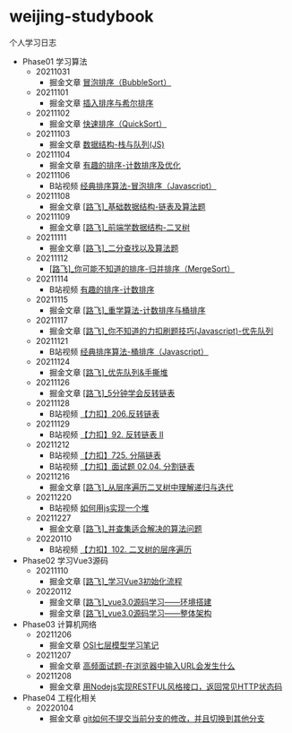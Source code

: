 # weijing-studybook
个人学习日志

- Phase01 学习算法
	- 20211031 
		- 掘金文章 [冒泡排序（BubbleSort） ](https://juejin.cn/post/7025230934408445982)
  - 20211101 
    - 掘金文章 [插入排序与希尔排序 ](https://juejin.cn/post/7025496240188031006)
  - 20211102
    - 掘金文章 [快速排序（QuickSort）](https://juejin.cn/post/7025798766020001822)
  - 20211103
    - 掘金文章 [数据结构-栈与队列(JS)](https://juejin.cn/post/7026282331803484190) 
  - 20211104
    - 掘金文章 [有趣的排序-计数排序及优化](https://juejin.cn/post/7026588848989667342) 
  - 20211106
    - B站视频 [经典排序算法-冒泡排序（Javascript）](https://www.bilibili.com/video/BV1Wg411K7Mh/) 
  - 20211108
    - 掘金文章 [[路飞]_基础数据结构-链表及算法题](https://juejin.cn/post/7028131701150711815) 
  - 20211109
    - 掘金文章 [[路飞]_前端学数据结构-二叉树](https://juejin.cn/post/7028498995936755725)
  - 20211111
    - 掘金文章 [[路飞]_二分查找以及算法题](https://juejin.cn/post/7029345519499477005)
  - 20211112
    - [[路飞]_你可能不知道的排序-归并排序（MergeSort）](https://juejin.cn/post/7029709682646188039)
  - 20211114
    - B站视频 [有趣的排序-计数排序](https://www.bilibili.com/video/BV1ab4y1t7Wy/) 
  - 20211115
    - 掘金文章 [[路飞]_重学算法-计数排序与桶排序](https://juejin.cn/post/7030704811431608356)
  - 20211117
    - 掘金文章 [[路飞]_你不知道的力扣刷题技巧(Javascript)-优先队列](https://juejin.cn/post/7031570472231927845)
  - 20211121
    - B站视频 [经典排序算法-桶排序（Javascript）](https://www.bilibili.com/video/BV1qM4y1A7AC/) 
  - 20211124
    - 掘金文章 [[路飞]_优先队列&手撕堆](https://juejin.cn/post/7034047402029875237)
  - 20211126
    - 掘金文章 [[路飞]_5分钟学会反转链表](https://juejin.cn/post/7034813916211314718)
  - 20211128
    - B站视频 [【力扣】206.反转链表](https://www.bilibili.com/video/BV1NY411s7iT/)
  - 20211129
    - B站视频 [【力扣】92. 反转链表 II](https://www.bilibili.com/video/BV1uL4y1W7vJ/)
  - 20211212
    - B站视频 [【力扣】725. 分隔链表](https://www.bilibili.com/video/BV1aP4y1G7gw/)
    - B站视频 [【力扣】面试题 02.04. 分割链表](https://www.bilibili.com/video/BV19a411r7DF/)
  - 20211216
    - 掘金文章 [[路飞]_从层序遍历二叉树中理解递归与迭代](https://juejin.cn/post/7042314248411676709)
  - 20211220
    - B站视频 [如何用js实现一个堆](https://www.bilibili.com/video/BV17b4y1v7Ee/)
  - 20211227
    - 掘金文章 [[路飞]_并查集适合解决的算法问题](https://juejin.cn/post/7046393145281478663)
  - 20220110
    - B站视频 [【力扣】102. 二叉树的层序遍历](https://www.bilibili.com/video/BV1iF411v7oK?spm_id_from=333.999.0.0)
- Phase02 学习Vue3源码
  - 20211110 
    - 掘金文章 [[路飞]_学习Vue3初始化流程](https://juejin.cn/post/7028869491190661151)
  - 20220112
    - 掘金文章 [[路飞]_vue3.0源码学习——环境搭建](https://juejin.cn/post/7052338027653234695)
    - 掘金文章 [[路飞]_vue3.0源码学习——整体架构 ](https://juejin.cn/post/7052353445918933022)
- Phase03 计算机网络
  - 20211206 
    - 掘金文章 [OSI七层模型学习笔记 ](https://juejin.cn/post/7038607160112054309)
  - 20211207 
    - 掘金文章 [高频面试题-在浏览器中输入URL会发生什么 ](https://juejin.cn/post/7038902150138724359)
  - 20211208
    - 掘金文章 [用Nodejs实现RESTFUL风格接口，返回常见HTTP状态码](https://juejin.cn/post/7039359195333787656)
- Phase04 工程化相关
  - 20220104
    - 掘金文章 [git如何不提交当前分支的修改，并且切换到其他分支](https://juejin.cn/post/7049242305844215844) 
